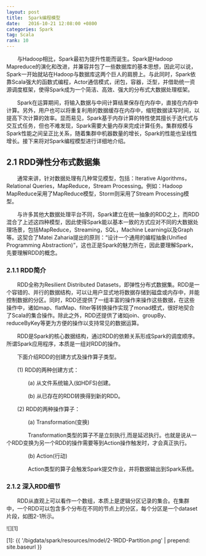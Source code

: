 ```yaml
---
layout: post
title:  Spark编程模型
date:   2016-10-21 12:08:00 +0800
categories: Spark
tag: Scala
rank: 10 
---
```



&emsp;&emsp;与Hadoop相比，Spark最初为提升性能而诞生。Spark是Hadoop Mapreduce的演化和改进，并兼容并包了一些数据库的基本思想，因此可以说，Spark一开始就站在Hadoop与数据库这两个巨人的肩膀上。与此同时，Spark依靠Scala强大的函数式编程，Actor通信模式，闭包，容器，泛型，并借助统一资源调度框架，使得Spark成为一个简洁、高效、强大的分布式大数据处理框架。

&emsp;&emsp;Spark在运算期间，将输入数据与中间计算结果保存在内存中，直接在内存中计算。另外，用户也可以将重复利用的数据缓存在内存中，缩短数据读写时间，以提高下次计算的效率。显而易见，Spark基于内存计算的特性使其擅长于迭代式与交互式任务，但也不难发现，Spark需要大量内存来完成计算任务。集群规模与Spark性能之间呈正比关系，随着集群中机器数量的增长，Spark的性能也呈线性增长。接下来将对Spark编程模型进行详细地介绍。

## 2.1 RDD弹性分布式数据集

&emsp;&emsp;通常来讲，针对数据处理有几种常见模型，包括：Iterative Algorithms，Relational Queries，MapReduce，Stream Processing。例如：Hadoop MapReduce采用了MapReduce模型，Storm则采用了Stream Processing模型。

&emsp;&emsp;与许多其他大数据处理平台不同，Spark建立在统一抽象的RDD之上，而RDD混合了上述这四种模型，因此使得Spark能以基本一致的方式应对不同的大数据处理场景，包括MapReduce，Streaming，SQL，Machine Learning以及Graph等。这契合了Matei Zaharia提出的原则：“设计一个通用的编程抽象(Unified Programming Abstraction)”，这也正是Spark的魅力所在，因此要理解Spark，先要理解RDD的概念。

### 2.1.1 RDD简介

&emsp;&emsp;RDD全称为Resilient Distributed Datasets，即弹性分布式数据集。RDD是一个容错的、并行的数据结构，可以让用户显式地将数据存储到磁盘或内存中，并能控制数据的分区。同时，RDD还提供了一组丰富的操作来操作这些数据，在这些操作中，诸如map、flatMap、filter等转换操作实现了monad模式，很好地契合了Scala的集合操作。除此之外，RDD还提供了诸如join、groupBy、reduceByKey等更为方便的操作以支持常见的数据运算。

&emsp;&emsp;RDD是Spark的核心数据结构，通过RDD的依赖关系形成Spark的调度顺序。所谓Spark应用程序，本质是一组对RDD的操作。

&emsp;&emsp;下面介绍RDD的创建方式及操作算子类型。

&emsp;&emsp;(1) RDD的两种创建方式：

&emsp;&emsp;&emsp;&emsp;(a) 从文件系统输入(如HDFS)创建。

&emsp;&emsp;&emsp;&emsp;(b) 从已存在的RDD转换得到新的RDD。

&emsp;&emsp;(2) RDD的两种操作算子：

&emsp;&emsp;&emsp;&emsp;(a) Transformation(变换)

&emsp;&emsp;&emsp;&emsp;Transformation类型的算子不是立刻执行,而是延迟执行。也就是说从一个RDD变换为另一个RDD的操作需要等到Action操作触发时，才会真正执行。

&emsp;&emsp;&emsp;&emsp;(b) Action(行动)

&emsp;&emsp;&emsp;&emsp;Action类型的算子会触发Spark提交作业，并将数据输出到Spark系统。

### 2.1.2 深入RDD细节

&emsp;&emsp;RDD从直观上可以看作一个数组，本质上是逻辑分区记录的集合。在集群中，一个RDD可以包含多个分布在不同的节点上的分区，每个分区是一个dataset片段，如图2-1所示。

![][1]



[1]: {{ '/bigdata/spark/resources/model/2-1RDD-Partition.png' | prepend: site.baseurl  }}

